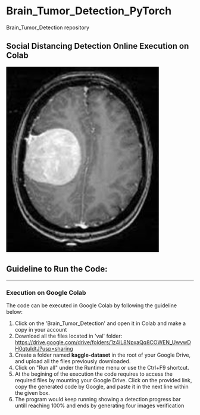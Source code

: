 # Brain_Tumor_Detection_PyTorch

Brain_Tumor_Detection repository


## Social Distancing Detection Online Execution on Colab

<img src = "SD.jpg" width=410>

## Guideline to Run the Code:
____________________________________
### Execution on Google Colab

The code can be executed in Google Colab by following the guideline below:
1. Click on the 'Brain_Tumor_Detection' and open it in Colab and make a copy in your account
2. Download all the files located in 'val' folder: https://drive.google.com/drive/folders/1z4iL8NpxaQq8COWEN_UwvwDH0qtuIdtJ?usp=sharing
3. Create a folder named **kaggle-dataset** in the root of your Google Drive, and upload all the files previously downloaded.
4. Click on "Run all" under the Runtime menu or use the Ctrl+F9 shortcut.
5. At the begining of the execution the code requires to access the required files by mounting your Google Drive. Click on the provided link, copy the generated code by Google, and paste it in the next line within the given box.
6. The program would keep running showing a detection progress bar untill reaching 100% and ends by generating four images verification
